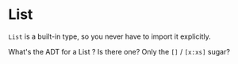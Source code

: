 # List

`List` is a built-in type, so you never have to import it explicitly.

What's the ADT for a List<T> ?  Is there one?  Only the `[]` / `[x:xs]` sugar?
